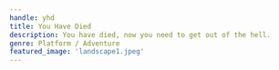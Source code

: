 ```yaml
---
handle: yhd
title: You Have Died
description: You have died, now you need to get out of the hell.
genre: Platform / Adventure
featured_image: 'landscape1.jpeg'
---
```

